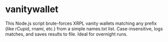 # vanitywallet
This Node.js script brute-forces XRPL vanity wallets matching any prefix (like rCupid, rnami, etc.) from a simple names.txt list. Case-insensitive, logs matches, and saves results to file. Ideal for overnight runs.

